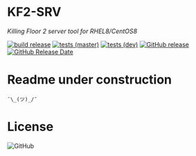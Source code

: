 # KF2-SRV
*Killing Floor 2 server tool for RHEL8/CentOS8*

[![build release](https://github.com/GenZmeY/KF2-SRV/workflows/build%20release/badge.svg)](https://github.com/GenZmeY/KF2-SRV/actions?query=workflow%3A%22build+release%22)
[![tests (master)](https://github.com/GenZmeY/KF2-SRV/workflows/tests%20(master)/badge.svg?branch=master)](https://github.com/GenZmeY/KF2-SRV/actions?query=workflow%3A%22tests+%28master%29%22)
[![tests (dev)](https://github.com/GenZmeY/KF2-SRV/workflows/tests%20(dev)/badge.svg?branch=dev)](https://github.com/GenZmeY/KF2-SRV/actions?query=workflow%3A%22tests+%28dev%29%22)
[![GitHub release](https://img.shields.io/github/v/release/genzmey/KF2-SRV)](https://github.com/genzmey/KF2-SRV/releases/latest)
[![GitHub Release Date](https://img.shields.io/github/release-date/genzmey/KF2-SRV)](https://github.com/genzmey/KF2-SRV/releases/latest)

# Readme under construction
`¯\_(ツ)_/¯`

# License
![GitHub](https://img.shields.io/github/license/genzmey/KF2-SRV)
